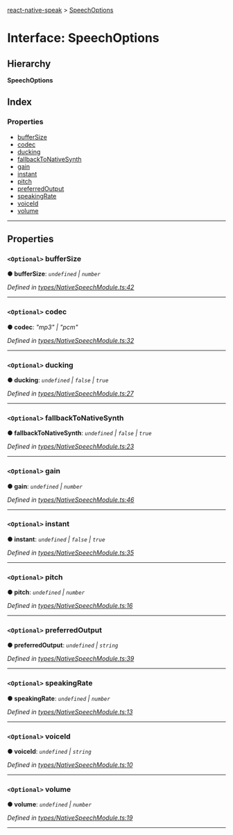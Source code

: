 [react-native-speak](../README.md) > [SpeechOptions](../interfaces/speechoptions.md)

# Interface: SpeechOptions

## Hierarchy

**SpeechOptions**

## Index

### Properties

* [bufferSize](speechoptions.md#buffersize)
* [codec](speechoptions.md#codec)
* [ducking](speechoptions.md#ducking)
* [fallbackToNativeSynth](speechoptions.md#fallbacktonativesynth)
* [gain](speechoptions.md#gain)
* [instant](speechoptions.md#instant)
* [pitch](speechoptions.md#pitch)
* [preferredOutput](speechoptions.md#preferredoutput)
* [speakingRate](speechoptions.md#speakingrate)
* [voiceId](speechoptions.md#voiceid)
* [volume](speechoptions.md#volume)

---

## Properties

<a id="buffersize"></a>

### `<Optional>` bufferSize

**● bufferSize**: *`undefined` \| `number`*

*Defined in [types/NativeSpeechModule.ts:42](https://github.com/ericlewis/react-native-speech/blob/6acb1ef/src/types/NativeSpeechModule.ts#L42)*

___
<a id="codec"></a>

### `<Optional>` codec

**● codec**: *"mp3" \| "pcm"*

*Defined in [types/NativeSpeechModule.ts:32](https://github.com/ericlewis/react-native-speech/blob/6acb1ef/src/types/NativeSpeechModule.ts#L32)*

___
<a id="ducking"></a>

### `<Optional>` ducking

**● ducking**: *`undefined` \| `false` \| `true`*

*Defined in [types/NativeSpeechModule.ts:27](https://github.com/ericlewis/react-native-speech/blob/6acb1ef/src/types/NativeSpeechModule.ts#L27)*

___
<a id="fallbacktonativesynth"></a>

### `<Optional>` fallbackToNativeSynth

**● fallbackToNativeSynth**: *`undefined` \| `false` \| `true`*

*Defined in [types/NativeSpeechModule.ts:23](https://github.com/ericlewis/react-native-speech/blob/6acb1ef/src/types/NativeSpeechModule.ts#L23)*

___
<a id="gain"></a>

### `<Optional>` gain

**● gain**: *`undefined` \| `number`*

*Defined in [types/NativeSpeechModule.ts:46](https://github.com/ericlewis/react-native-speech/blob/6acb1ef/src/types/NativeSpeechModule.ts#L46)*

___
<a id="instant"></a>

### `<Optional>` instant

**● instant**: *`undefined` \| `false` \| `true`*

*Defined in [types/NativeSpeechModule.ts:35](https://github.com/ericlewis/react-native-speech/blob/6acb1ef/src/types/NativeSpeechModule.ts#L35)*

___
<a id="pitch"></a>

### `<Optional>` pitch

**● pitch**: *`undefined` \| `number`*

*Defined in [types/NativeSpeechModule.ts:16](https://github.com/ericlewis/react-native-speech/blob/6acb1ef/src/types/NativeSpeechModule.ts#L16)*

___
<a id="preferredoutput"></a>

### `<Optional>` preferredOutput

**● preferredOutput**: *`undefined` \| `string`*

*Defined in [types/NativeSpeechModule.ts:39](https://github.com/ericlewis/react-native-speech/blob/6acb1ef/src/types/NativeSpeechModule.ts#L39)*

___
<a id="speakingrate"></a>

### `<Optional>` speakingRate

**● speakingRate**: *`undefined` \| `number`*

*Defined in [types/NativeSpeechModule.ts:13](https://github.com/ericlewis/react-native-speech/blob/6acb1ef/src/types/NativeSpeechModule.ts#L13)*

___
<a id="voiceid"></a>

### `<Optional>` voiceId

**● voiceId**: *`undefined` \| `string`*

*Defined in [types/NativeSpeechModule.ts:10](https://github.com/ericlewis/react-native-speech/blob/6acb1ef/src/types/NativeSpeechModule.ts#L10)*

___
<a id="volume"></a>

### `<Optional>` volume

**● volume**: *`undefined` \| `number`*

*Defined in [types/NativeSpeechModule.ts:19](https://github.com/ericlewis/react-native-speech/blob/6acb1ef/src/types/NativeSpeechModule.ts#L19)*

___

